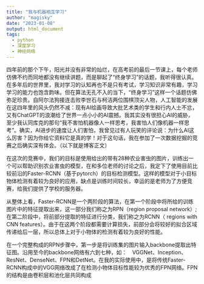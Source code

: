 ```yaml
---
title: "我与机器相互学习"
author: "magisky"
date: "2023-01-08"
output: html_document
tags:
  - python
  - 深度学习
  - 神经网络
---
```


<!--more-->
四年前的那个下午，阳光并没有非常的灿烂，在高考前的最后一节课上，每个老师仿佛不约而同地都没有继续讲题，而是聊起了“终身学习”的话题，我听得很认真。在多年后的世界里，我对学习的认知再也不是只有考试，学习知识非常有趣，学习学习的能力也饱含韵味。但在算法无孔不入的当下，“终身学习”这样一个话题仿佛弥足珍贵。自阿尔法狗接连击败李世石与柯洁两位围棋顶尖人物，人工智能的发展在这四年里的风头仍然不减：现有AI绘画导致大批艺术类的学生和行内人士不忿，又有ChatGPT的浪潮给了世界一点小小的AI震撼。我其实没有很担心AI的威胁，至少我认同库克的那句“我不害怕机器像人一样思考，我害怕人们像机器一样思考”。确实，AI进步的速度让人们害怕，我曾见过有人玩笑的评论说：为什么AI这么厉害？因为你给它资料它是真的学！对于这句话，我在参加了一次数据挖掘的竞赛之后确实深有体会。（以下就是博客正文）

在这次的竞赛中，我们的目标是使用给出的带有28种农业害虫的图片，训练出一个可以帮助识别农业害虫的模型，在和多位老师的讨论之后，我定下了使用目前比较前沿的Faster-RCNN（基于pytorch）的目标检测模型。这样的模型对于小目标物体检测有着较为良好的应用，缺点是训练时间较长，幸运的是老师为了方便竞赛，给我们提供了学校的服务器。

从整体上看，Faster-RCNN是一个两阶段的算法，在第一个阶段中将所给的训练图片中的特征提取出来，这一部分我们称之为RPN（region proposal network）;在第二阶段中，将前部分提取的特征进行分类，我们称之为RCNN（ regions with CNN features）。由于在这两个阶段都需要计算损失，前部分会将较好的拟合区域传递给后一层，所以总体上对于小物体的检测有着较为良好的性能。

在一个完整构成的RPN步骤中，第一步是将训练集的图片输入backbone提取出特征图。沿用至今的backbone网络有六到七种，如：　VGGNet、Inception、ResNet、DenseNet、FPN和DetNet。在我的实际使用中，是将传统Faster-RCNN构成中的VGG网络改成了在检测小物体目标性能较为优秀的FPN网络。FPN的结构是由卷积层和池化层共同构成
